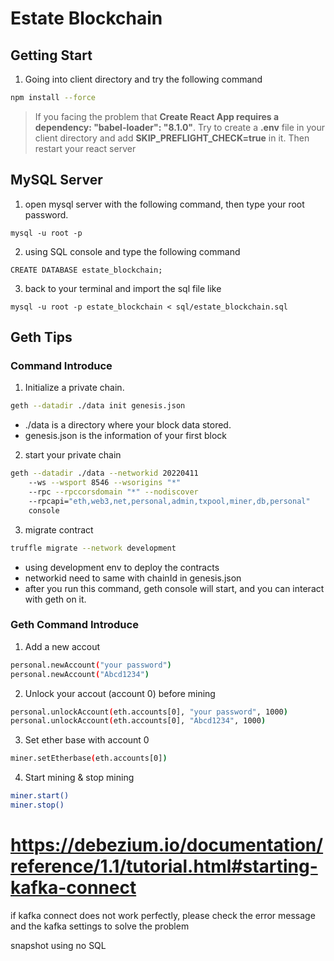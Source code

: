 # Estate Blockchain
## Getting Start
1. Going into client directory and try the following command
```bash
npm install --force
```
> If you facing the problem that **Create React App requires a dependency: "babel-loader": "8.1.0"**. Try to create a **.env** file in your client directory and add **SKIP_PREFLIGHT_CHECK=true** in it. Then restart your react server

## MySQL Server
1. open mysql server with the following command, then type your root password.
```
mysql -u root -p
```
2. using SQL console and type the following command
```
CREATE DATABASE estate_blockchain;
```
3. back to your terminal and import the sql file like
```
mysql -u root -p estate_blockchain < sql/estate_blockchain.sql
```

## Geth Tips
### Command Introduce
1. Initialize a private chain.
```bash
geth --datadir ./data init genesis.json
```
- ./data is a directory where your block data stored.
- genesis.json is the information of your first block

2. start your private chain
```bash
geth --datadir ./data --networkid 20220411 
	--ws --wsport 8546 --wsorigins "*"
	--rpc --rpccorsdomain "*" --nodiscover 
	--rpcapi="eth,web3,net,personal,admin,txpool,miner,db,personal" 
	console
```
3. migrate contract
```bash
truffle migrate --network development
```
- using development env to deploy the contracts
- networkid need to same with chainId in genesis.json
- after you run this command, geth console will start, and you can interact with geth on it.
### Geth Command Introduce
1. Add a new accout
```bash
personal.newAccount("your password")
personal.newAccount("Abcd1234")
```
2. Unlock your accout (account 0) before mining
```bash
personal.unlockAccount(eth.accounts[0], "your password", 1000)
personal.unlockAccount(eth.accounts[0], "Abcd1234", 1000)
```
3. Set ether base with account 0
```bash
miner.setEtherbase(eth.accounts[0])
```
4. Start mining & stop mining
```bash
miner.start()
miner.stop()
```


# https://debezium.io/documentation/reference/1.1/tutorial.html#starting-kafka-connect
if kafka connect does not work perfectly, please check the error message and the kafka settings to solve the problem

snapshot using no SQL 